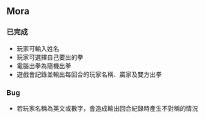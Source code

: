 ## Mora

### 已完成
- 玩家可輸入姓名
- 玩家可選擇自己要出的拳
- 電腦出拳為隨機出拳
- 遊戲會記錄並輸出每回合的玩家名稱、贏家及雙方出拳

### Bug
- 若玩家名稱為英文或數字，會造成輸出回合紀錄時產生不對稱的情況
